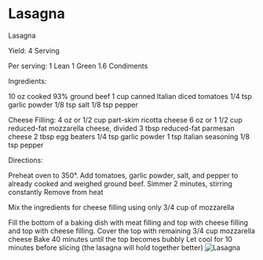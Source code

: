 # Lasagna

Lasagna

Yield:
4 Serving

Per serving:
1 Lean
1 Green
1.6 Condiments

Ingredients:

10 oz cooked 93% ground beef
1 cup canned Italian diced tomatoes
1/4 tsp garlic powder
1/8 tsp salt
1/8 tsp pepper

Cheese Filling:
4 oz or 1/2 cup part-skim ricotta cheese
6 oz or 1 1/2 cup reduced-fat
mozzarella cheese, divided
3 tbsp reduced-fat parmesan cheese
2 tbsp egg beaters
1/4 tsp garlic powder
1 tsp Italian seasoning
1/8 tsp pepper

Directions:

Preheat oven to 350°. Add tomatoes, garlic powder, salt, and pepper to already cooked and weighed ground beef. Simmer 2 minutes, stirring constantly
Remove from heat

Mix the ingredients for cheese filling using only 3/4 cup of mozzarella

Fill the bottom of a baking dish with meat filling and top with cheese filling and top with cheese filling.
Cover the top with remaining 3/4 cup mozzarella cheese
Bake 40 minutes until the top becomes bubbly
Let cool for 10 minutes before slicing (the lasagna will hold together better)
![Lasagna](/images/Lasagna.png)

